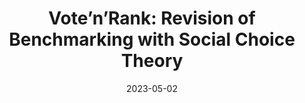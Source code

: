 ---
title: "Vote’n’Rank: Revision of Benchmarking with Social Choice Theory"
collection: publications
excerpt: 'The development of state-of-the-art systems in different applied areas of machine learning (ML) is driven by benchmarks, which have shaped the paradigm of evaluating generalisation capabilities from multiple perspectives. Although the paradigm is shifting towards more fine-grained evaluation across diverse tasks, the delicate question of how to aggregate the performances has received particular interest in the community. In general, benchmarks follow the unspoken utilitarian principles, where the systems are ranked based on their mean average score over task-specific metrics. Such aggregation procedure has been viewed as a sub-optimal evaluation protocol, which may have created the illusion of progress. This paper proposes Vote’n’Rank, a framework for ranking systems in multi-task benchmarks under the principles of the social choice theory. We demonstrate that our approach can be efficiently utilised to draw new insights on benchmarking in several ML sub-fields and identify the best-performing systems in research and development case studies. The Vote’n’Rank’s procedures are more robust than the mean average while being able to handle missing performance scores and determine conditions under which the system becomes the winner.'
date: 2023-05-02
venue: 'Proceedings of the 17th Conference of the European Chapter of the Association for Computational Linguistics'
paperurl: 'https://aclanthology.org/2023.eacl-main.48.pdf'
citation: 'Mark Rofin, Vladislav Mikhailov, Mikhail Florinsky, Andrey Kravchenko, Tatiana Shavrina, Elena Tutubalina, Daniel Karabekyan, and Ekaterina Artemova. 2023. Vote’n’Rank: Revision of Benchmarking with Social Choice Theory. In Proceedings of the 17th Conference of the European Chapter of the Association for Computational Linguistics, pages 670–686, Dubrovnik, Croatia. Association for Computational Linguistics.'
authors: 'Mark Rofin, Vladislav Mikhailov, Mikhail Florinsky, Andrey Kravchenko, Tatiana Shavrina, Elena Tutubalina, Daniel Karabekyan, and Ekaterina Artemova.'
---